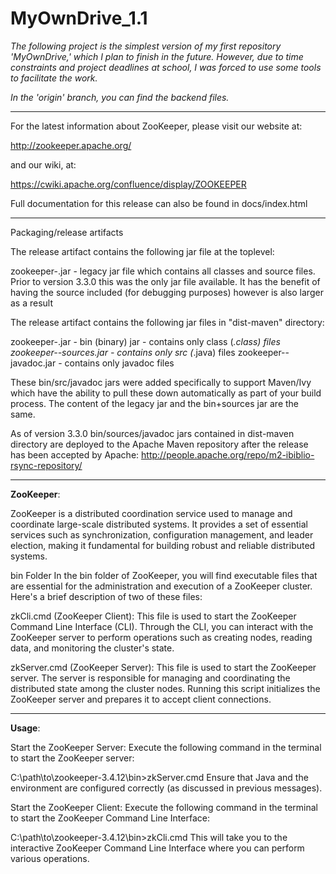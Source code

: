 # MyOwnDrive_1.1
_The following project is the simplest version of my first repository 'MyOwnDrive,' which I plan to finish in the future. However, due to time constraints and project deadlines at school, I was forced to use some tools to facilitate the work._

_*In the 'origin' branch, you can find the backend files.*_

---------------------------

For the latest information about ZooKeeper, please visit our website at:

   http://zookeeper.apache.org/

and our wiki, at:

   https://cwiki.apache.org/confluence/display/ZOOKEEPER

Full documentation for this release can also be found in docs/index.html

---------------------------
Packaging/release artifacts

The release artifact contains the following jar file at the toplevel:

zookeeper-<version>.jar         - legacy jar file which contains all classes
                                  and source files. Prior to version 3.3.0 this
                                  was the only jar file available. It has the 
                                  benefit of having the source included (for
                                  debugging purposes) however is also larger as
                                  a result

The release artifact contains the following jar files in "dist-maven" directory:

zookeeper-<version>.jar         - bin (binary) jar - contains only class (*.class) files
zookeeper-<version>-sources.jar - contains only src (*.java) files
zookeeper-<version>-javadoc.jar - contains only javadoc files

These bin/src/javadoc jars were added specifically to support Maven/Ivy which have 
the ability to pull these down automatically as part of your build process. 
The content of the legacy jar and the bin+sources jar are the same.

As of version 3.3.0 bin/sources/javadoc jars contained in dist-maven directory
are deployed to the Apache Maven repository after the release has been accepted
by Apache:
  http://people.apache.org/repo/m2-ibiblio-rsync-repository/

---------------------------

**ZooKeeper**:

ZooKeeper is a distributed coordination service used to manage and coordinate large-scale distributed systems. It provides a set of essential services such as synchronization, configuration management, and leader election, making it fundamental for building robust and reliable distributed systems.

bin Folder
In the bin folder of ZooKeeper, you will find executable files that are essential for the administration and execution of a ZooKeeper cluster. Here's a brief description of two of these files:

zkCli.cmd (ZooKeeper Client):
This file is used to start the ZooKeeper Command Line Interface (CLI). Through the CLI, you can interact with the ZooKeeper server to perform operations such as creating nodes, reading data, and monitoring the cluster's state.

zkServer.cmd (ZooKeeper Server):
This file is used to start the ZooKeeper server. The server is responsible for managing and coordinating the distributed state among the cluster nodes. Running this script initializes the ZooKeeper server and prepares it to accept client connections.

--------------------------------------------------------
**Usage**:

Start the ZooKeeper Server:
Execute the following command in the terminal to start the ZooKeeper server:

C:\path\to\zookeeper-3.4.12\bin>zkServer.cmd
Ensure that Java and the environment are configured correctly (as discussed in previous messages).

Start the ZooKeeper Client:
Execute the following command in the terminal to start the ZooKeeper Command Line Interface:

C:\path\to\zookeeper-3.4.12\bin>zkCli.cmd
This will take you to the interactive ZooKeeper Command Line Interface where you can perform various operations.
